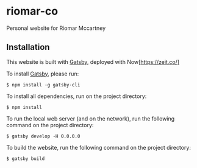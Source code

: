 # riomar-co
Personal website for Riomar Mccartney

## Installation

This website is built with [Gatsby](http://gatsbyjs.org), deployed with Now[https://zeit.co/]

To install [Gatsby](https://middlemanapp.com), please run:
```
$ npm install -g gatsby-cli
```

To install all dependencies, run on the project directory:
```
$ npm install
```

To run the local web server (and on the network), run the following command on the project directory:
```
$ gatsby develop -H 0.0.0.0
```

To build the website, run the following command on the project directory:
```
$ gatsby build
```


